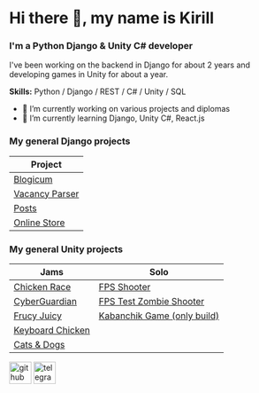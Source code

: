 # Hi there 👋, my name is Kirill
### I'm a Python Django & Unity C# developer
I've been working on the backend in Django for about 2 years and developing games in Unity for about a year.

**Skills:** Python / Django / REST / C# / Unity / SQL

- 🔭 I’m currently working on various projects and diplomas 
- 🌱 I’m currently learning Django, Unity C#, React.js 

### My general Django projects
|Project|
|-|
|[Blogicum](https://github.com/K1R1EIIIKA/Django-Blogicum)|
|[Vacancy Parser](https://github.com/K1R1EIIIKA/Django-VacancyParcer)|
|[Posts](https://github.com/K1R1EIIIKA/Django-Test-Posts)|
|[Online Store](https://github.com/K1R1EIIIKA/Django-OnlineShop)|

### My general Unity projects
| Jams | Solo |
|-|-|
|[Chicken Race](https://github.com/K1R1EIIIKA/startgame-2)|[FPS Shooter](https://github.com/K1R1EIIIKA/FPS-shooting-game)|
|[CyberGuardian](https://github.com/K1R1EIIIKA/start-game-game)|[FPS Test Zombie Shooter](https://github.com/K1R1EIIIKA/FPS-ZombieGenocide-Game)|
|[Frucy Juicy](https://github.com/ermsonya/juicy)|[Kabanchik Game (only build)](https://github.com/K1R1EIIIKA/kabanchik-game)|
|[Keyboard Chicken](https://github.com/K1R1EIIIKA/keyboard-chicken)|
|[Cats & Dogs](https://github.com/K1R1EIIIKA/cats-and-dogs)|

[<img src='https://cdn.jsdelivr.net/npm/simple-icons@3.0.1/icons/github.svg' alt='github' height='40'>](https://github.com/K1R1EIIIKA)  [<img src='https://cdn.jsdelivr.net/npm/simple-icons@3.0.1/icons/telegram.svg' alt='telegram' height='40'>](https://t.me/K1R1EIIIKA)  
